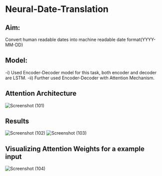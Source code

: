 # Neural-Date-Translation
## Aim: 
Convert human readable dates into machine readable date format(YYYY-MM-DD)
## Model:  
-i) Used Encoder-Decoder model for this task, both encoder and decoder are LSTM.
-ii) Further used Encoder-Decoder with Attention Mechanism.
        
 ## Attention Architecture
 ![Screenshot (101)](https://user-images.githubusercontent.com/46930697/193477210-f9390762-a790-4563-b154-a95d68a7cc04.png)

 ## Results
 ![Screenshot (102)](https://user-images.githubusercontent.com/46930697/193477216-b353b19f-7874-4e3a-9de1-34c12bdbcee7.png)
 ![Screenshot (103)](https://user-images.githubusercontent.com/46930697/193477219-0c671238-0777-440b-97fd-ac2713a300f4.png)

 
 ## Visualizing Attention Weights for a example input
![Screenshot (104)](https://user-images.githubusercontent.com/46930697/193477240-27d4fd0e-44de-4a83-a478-85e1156be00f.png)
